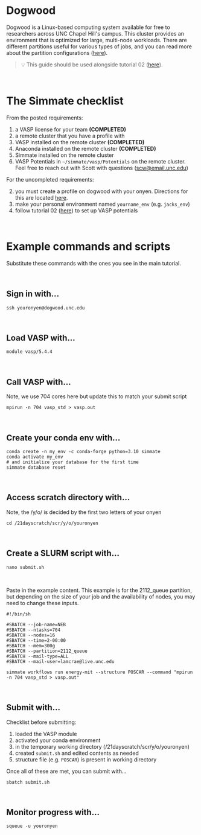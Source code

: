 # Dogwood

Dogwood is a Linux-based computing system available for free to researchers across UNC Chapel Hill's campus. This cluster provides an environment that is optimized for large, multi-node workloads. There are different partitions useful for various types of jobs, and you can read more about the partition configurations ([here](https://its.unc.edu/research-computing/techdocs/dogwood-partitions-and-user-limits/)).  

> :bulb: This guide should be used alongside tutorial 02 ([here](https://github.com/jacksund/simmate/blob/main/tutorials/02_Run_a_workflow.md#switching-to-a-remote-cluster)).
<br/>

# The Simmate checklist

From the posted requirements:

1. a VASP license for your team **(COMPLETED)**
2. a remote cluster that you have a profile with 
3. VASP installed on the remote cluster **(COMPLETED)**
4. Anaconda installed on the remote cluster **(COMPLETED)**
5. Simmate installed on the remote cluster
6. VASP Potentials in `~/simmate/vasp/Potentials` on the remote cluster. Feel free to reach out with Scott with questions (scw@email.unc.edu)

For the uncompleted requirements:

2. you must create a profile on dogwood with your onyen. Directions for this are located [here](https://its.unc.edu/research-computing/longleaf-cluster/).
5. make your personal environment named `yourname_env` (e.g. `jacks_env`)
6. follow tutorial 02 ([here](https://github.com/jacksund/simmate/blob/main/tutorials/02_Run_a_workflow.md#configuring-potentials-for-vasp-users)) to set up VASP potentials

<br/>

# Example commands and scripts

Substitute these commands with the ones you see in the main tutorial.

<br/>

## Sign in with...
``` shell
ssh youronyen@dogwood.unc.edu
```

<br/>

## Load VASP with...
``` shell
module vasp/5.4.4
```

<br/>

## Call VASP with... 
Note, we use 704 cores here but update this to match your submit script
``` shell
mpirun -n 704 vasp_std > vasp.out
```

<br/>

## Create your conda env with...
``` shell
conda create -n my_env -c conda-forge python=3.10 simmate
conda activate my_env
# and initialize your database for the first time
simmate database reset
```

<br/>

## Access scratch directory with...
Note, the /y/o/ is decided by the first two letters of your onyen
``` shell
cd /21dayscratch/scr/y/o/youronyen
```

<br/>

## Create a SLURM script with...
``` shell
nano submit.sh
```

<br/>

Paste in the example content. This example is for the 2112_queue partition, but depending on the size of your job and the availability of nodes, you may need to change these inputs.
``` shell
#!/bin/sh

#SBATCH --job-name=NEB
#SBATCH --ntasks=704
#SBATCH --nodes=16
#SBATCH --time=2-00:00
#SBATCH --mem=300g
#SBATCH --partition=2112_queue
#SBATCH --mail-type=ALL
#SBATCH --mail-user=lamcrae@live.unc.edu

simmate workflows run energy-mit --structure POSCAR --command "mpirun -n 704 vasp_std > vasp.out"
```

<br/>

## Submit with...
Checklist before submitting:
1. loaded the VASP module
2. activated your conda environment
3. in the temporary working directory (/21dayscratch/scr/y/o/youronyen)
4. created `submit.sh` and edited contents as needed
5. structure file (e.g. `POSCAR`) is present in working directory

Once all of these are met, you can submit with...
``` shell
sbatch submit.sh
```

<br/>

## Monitor progress with... 
``` shell
squeue -u youronyen
```
